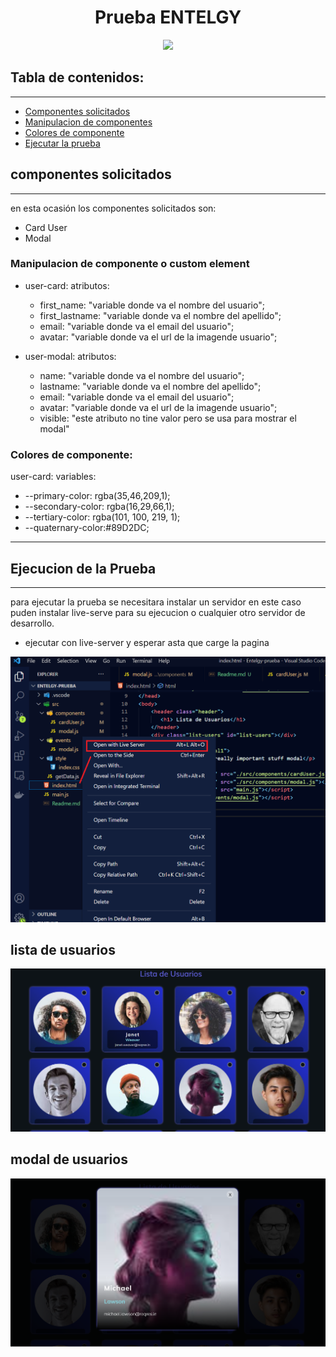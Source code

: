 <h1 align="center"> Prueba ENTELGY</h1>
<p align="center"><img src="https://www.webdevelopersnotes.com/wp-content/uploads/create-a-simple-home-page.png"/></p>

## Tabla de contenidos:

---

- [Componentes solicitados](#componentes-solicitados)
- [Manipulacion de componentes](#Manipulacion-de-componentes)
- [Colores de componente](#Colores-de-componente)
- [Ejecutar la prueba](#Ejecucion-de-la-Prueba)


## componentes solicitados

---
en esta ocasión los componentes solicitados son:
<ul>
    <li>Card User</li>
    <li>Modal </li>
</ul>


### Manipulacion de componente o custom element

* user-card:
    atributos: 
    - first_name: "variable donde va el nombre del usuario";
    - first_lastname: "variable donde va el nombre del apellido";
    - email: "variable donde va el email del usuario";
    - avatar: "variable donde va el url de la imagende usuario";

* user-modal:
    atributos: 
    - name: "variable donde va el nombre del usuario";
    - lastname: "variable donde va el nombre del apellido";
    - email: "variable donde va el email del usuario";
    - avatar: "variable donde va el url de la imagende usuario";
    - visible: "este atributo no tine valor pero se usa para mostrar el modal"

### Colores de componente:
user-card:
    variables: 
    <ul>
    <li>--primary-color: rgba(35,46,209,1);</li>
    <li>--secondary-color: rgba(16,29,66,1);</li>
     <li>--tertiary-color: rgba(101, 100, 219, 1);</li>
      <li>--quaternary-color:#89D2DC;</li>
    </ul>
        
---


## Ejecucion de la Prueba

---
para ejecutar la prueba se necesitara instalar un servidor en este caso puden instalar live-serve
para su ejecucion o cualquier otro servidor de desarrollo.
 - ejecutar con live-server y esperar asta que carge la pagina

<img src="./src/assets/img/live-serve.png">

## lista de usuarios

<img src="./src/assets/img/listaUser.png">

## modal de usuarios

<img src="./src/assets/img/modal.png">


